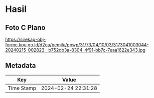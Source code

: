 # Hasil

## Foto C Plano

https://sirekap-obj-formc.kpu.go.id/d2ca/pemilu/ppwp/31/73/04/10/03/3173041003044-20240215-002823--b752db3a-8304-4f91-bb7c-7eaa1622e343.jpg


## Metadata

| Key        | Value               |
| ---------- | ------------------- |
| Time Stamp | 2024-02-24 22:31:28 |



